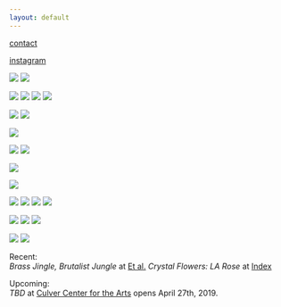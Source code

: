 ```yaml
---
layout: default
---
```


[contact](mailto:merideth.hillbrand@gmail.com)

[instagram](https://www.instagram.com/mmmegadeth/)



![](/Images/Fountains1.jpg)
![](/Images/Fountains2.jpg)


![](/Images/eitherorocto2.jpg)
![](/Images/eitherordouble.jpg)
![](/Images/eoamerican.jpg)
![](/Images/eitherorchrome.jpg)



![](/Images/crop.jpg)
![](/Images/crop1.jpg)



![](/Images/marblewall.jpg)



![](/Images/boxes2.jpg)
![](/Images/boxes1.jpg)



![](/Images/iobject.jpg)



![](/Images/hideitlockitkeepit.jpg)




![](/Images/stripes1.jpg)
![](/Images/stripes2.jpg)
![](/Images/stripes3.jpg)
![](/Images/stripes4.jpg)




![](/Images/mhinstall.jpg)
![](/Images/mh-3.jpg)
![](/Images/gate.jpg)



![](/Images/moldedpart2.jpg)
![](/Images/moldedpart.jpg)



Recent: </br>
*Brass Jingle, Brutalist Jungle* at [Et al.](https://etaletc.com/brass-jingle-brutalist-jungle)
*Crystal Flowers: LA Rose* at [Index](http://indexlosangeles.com/CrystalFlowers.htm)

Upcoming:</br>
*TBD* at [Culver Center for the Arts](https://apps.artsblock.ucr.edu/) opens April 27th, 2019. 



